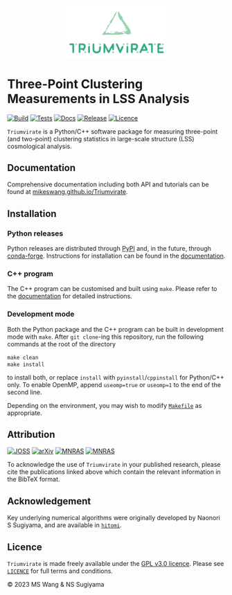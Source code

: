 <div style="text-align:center">
<img src="https://github.com/MikeSWang/Triumvirate/raw/main/docs/source/_static/Triumvirate.png" alt=Triumvirate-Logo width=50% />
</div>

# Three-Point Clustering Measurements in LSS Analysis

[![Build](
https://github.com/MikeSWang/Triumvirate/actions/workflows/build.yml/badge.svg?branch=main
)](https://github.com/MikeSWang/Triumvirate/actions/workflows/build.yml)
[![Tests](
https://github.com/MikeSWang/Triumvirate/actions/workflows/tests.yml/badge.svg?branch=main
)](https://github.com/MikeSWang/Triumvirate/actions/workflows/build.yml)
[![Docs](
https://readthedocs.org/projects/triumvirate/badge/?version=latest
)](https://triumvirate.readthedocs.io/en/latest)
[![Release](
https://img.shields.io/github/v/release/MikeSWang/Triumvirate?label=release
)](https://github.com/MikeSWang/Triumvirate/releases/latest)
[![Licence](
https://img.shields.io/badge/licence-GPLv3-informational
)](https://github.com/MikeSWang/Triumvirate/tree/main/LICENCE)

`Triumvirate` is a Python/C++ software package for measuring three-point (and
two-point) clustering statistics in large-scale structure (LSS) cosmological
analysis.


## Documentation

Comprehensive documentation including both API and tutorials can be found at
[mikeswang.github.io/Triumvirate](https://mikeswang.github.io/Triumvirate).


## Installation

### Python releases

Python releases are distributed through [PyPI](https://pypi.org/project/Triumvirate/)
and, in the future, through [conda-forge](https://anaconda.org/conda-forge).
Instructions for installation can be found in the
[documentation](https://triumvirate.readthedocs.io/en/latest/install.html).

### C++ program

The C++ program can be customised and built using `make`. Please refer to the
[documentation](https://triumvirate.readthedocs.io/en/latest/install.html)
for detailed instructions.

### Development mode

Both the Python package and the C++ program can be built in development
mode with `make`. After `git clone`-ing this repository, run the following
commands at the root of the directory
```
make clean
make install
```
to install both, or replace `install` with `pyinstall`/`cppinstall` for
Python/C++ only. To enable OpenMP, append `useomp=true` or `useomp=1`
to the end of the second line.

Depending on the environment, you may wish to modify [`Makefile`](
https://github.com/MikeSWang/Triumvirate/tree/main/Makefile) as appropriate.


## Attribution

[![JOSS](
https://joss.theoj.org/papers/?/status.svg
)](https://joss.theoj.org/papers/?)
[![arXiv](
https://img.shields.io/badge/arXiv-yymm.%3F-important
)](https://arxiv.org/abs/?.?)
[![MNRAS](
https://img.shields.io/badge/doi-10.1093%2Fmnras%2Fsty3249-blue
)](https://doi.org/10.1093/mnras/sty3249)
[![MNRAS](
https://img.shields.io/badge/doi-10.1093%2Fmnras%2Fstx2333-blue
)](https://doi.org/10.1093/mnras/stx2333)

To acknowledge the use of `Triumvirate` in your published research, please
cite the publications linked above which contain the relevant information
in the BibTeX format.


## Acknowledgement

Key underlying numerical algorithms were originally developed by
Naonori S Sugiyama, and are available in [`hitomi`](https://github.com/naonori/hitomi).


## Licence

`Triumvirate` is made freely available under the [GPL v3.0 licence](
https://www.gnu.org/licenses/gpl-3.0.en.html). Please see [`LICENCE`](
https://github.com/MikeSWang/Triumvirate/tree/main/Makefile) for full
terms and conditions.

&copy; 2023 MS Wang & NS Sugiyama
